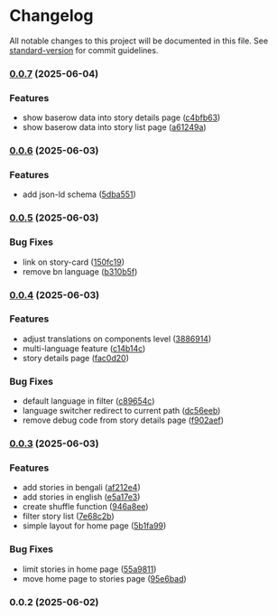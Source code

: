 # Changelog

All notable changes to this project will be documented in this file. See [standard-version](https://github.com/conventional-changelog/standard-version) for commit guidelines.

### [0.0.7](https://github.com/otibeguni/folktales-website/compare/v0.0.6...v0.0.7) (2025-06-04)

### Features

- show baserow data into story details page ([c4bfb63](https://github.com/otibeguni/folktales-website/commit/c4bfb6364a2c24283451470a9f6cbd69effbbb9d))
- show baserow data into story list page ([a61249a](https://github.com/otibeguni/folktales-website/commit/a61249a472e38bdbe313a067b840b5d3972f003c))

### [0.0.6](https://github.com/otibeguni/folktales-website/compare/v0.0.5...v0.0.6) (2025-06-03)

### Features

- add json-ld schema ([5dba551](https://github.com/otibeguni/folktales-website/commit/5dba5517bfc15921c7ca17c6aa9696371d0c55b3))

### [0.0.5](https://github.com/otibeguni/folktales-website/compare/v0.0.4...v0.0.5) (2025-06-03)

### Bug Fixes

- link on story-card ([150fc19](https://github.com/otibeguni/folktales-website/commit/150fc19bb261a52ceff23efea28ba070b0fc5690))
- remove bn language ([b310b5f](https://github.com/otibeguni/folktales-website/commit/b310b5f04c62ce0a4bf0fa864f8302aead429093))

### [0.0.4](https://github.com/otibeguni/folktales-website/compare/v0.0.3...v0.0.4) (2025-06-03)

### Features

- adjust translations on components level ([3886914](https://github.com/otibeguni/folktales-website/commit/388691456b20f83870b0d0757dd268fab5fac95c))
- multi-language feature ([c14b14c](https://github.com/otibeguni/folktales-website/commit/c14b14c8f7e602376f018427447ebc74c6719dc6))
- story details page ([fac0d20](https://github.com/otibeguni/folktales-website/commit/fac0d20c72b0178f356d16cace8b5107382f2b88))

### Bug Fixes

- default language in filter ([c89654c](https://github.com/otibeguni/folktales-website/commit/c89654c60de54a2ae69ccfad5b92dee1cb850ace))
- language switcher redirect to current path ([dc56eeb](https://github.com/otibeguni/folktales-website/commit/dc56eeb267559f3b5df176b0fb5da3b5c1ac08ad))
- remove debug code from story details page ([f902aef](https://github.com/otibeguni/folktales-website/commit/f902aef68375a6c44d02533487e9fa2463535c27))

### [0.0.3](https://github.com/otibeguni/folktales-website/compare/v0.0.2...v0.0.3) (2025-06-03)

### Features

- add stories in bengali ([af212e4](https://github.com/otibeguni/folktales-website/commit/af212e49e51bdb95758c0c8e4bc6f4e654411542))
- add stories in english ([e5a17e3](https://github.com/otibeguni/folktales-website/commit/e5a17e38d9720f3aa78e0ce2c602c77ff9928d58))
- create shuffle function ([946a8ee](https://github.com/otibeguni/folktales-website/commit/946a8eee01f201bd2bf24e0a807bdf44c59c35f8))
- filter story list ([7e68c2b](https://github.com/otibeguni/folktales-website/commit/7e68c2b4a56ab4488580d2c03ffb2bcdfb0460c4))
- simple layout for home page ([5b1fa99](https://github.com/otibeguni/folktales-website/commit/5b1fa99ccce431f4dec6693d2f4a6a40ed818063))

### Bug Fixes

- limit stories in home page ([55a9811](https://github.com/otibeguni/folktales-website/commit/55a9811c273341608ac1d8bd83a9ec4c11e991f5))
- move home page to stories page ([95e6bad](https://github.com/otibeguni/folktales-website/commit/95e6bad92fe88155edc9f2f3443cbe3e2a60fdd0))

### 0.0.2 (2025-06-02)
